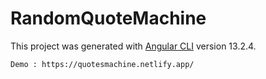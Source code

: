 # RandomQuoteMachine

This project was generated with [Angular CLI](https://github.com/angular/angular-cli) version 13.2.4.
```
Demo : https://quotesmachine.netlify.app/
```

